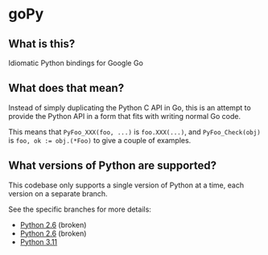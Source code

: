 goPy
====

What is this?
-------------

Idiomatic Python bindings for Google Go

What does that mean?
--------------------

Instead of simply duplicating the Python C API in Go, this is an attempt to
provide the Python API in a form that fits with writing normal Go code.

This means that `PyFoo_XXX(foo, ...)` is `foo.XXX(...)`, and `PyFoo_Check(obj)`
is `foo, ok := obj.(*Foo)` to give a couple of examples.

What versions of Python are supported?
--------------------------------------

This codebase only supports a single version of Python at a time, each version
on a separate branch.

See the specific branches for more details:
* [Python 2.6](https://github.com/qur/gopy/tree/python2.6) (broken)
* [Python 2.6](https://github.com/qur/gopy/tree/python2.7) (broken)
* [Python 3.11](https://github.com/qur/gopy/tree/python3.11)

